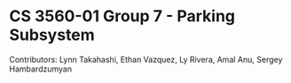 # CS 3560-01 Group 7 - Parking Subsystem
Contributors: Lynn Takahashi, Ethan Vazquez, Ly Rivera, Amal Anu, Sergey Hambardzumyan
